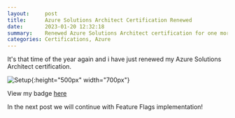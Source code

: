 ```yaml
---
layout:     post
title:      Azure Solutions Architect Certification Renewed
date:       2023-01-20 12:32:18
summary:    Renewed Azure Solutions Architect certification for one more year.
categories: Certifications, Azure
---
```


It's that time of the year again and i have just renewed my Azure Solutions Architect certification.

![Setup]({{site.url}}/images/cert-renewal-arch.png){:height="500px" width="700px"}


View my badge [here]()

In the next post we will continue with Feature Flags implementation!

